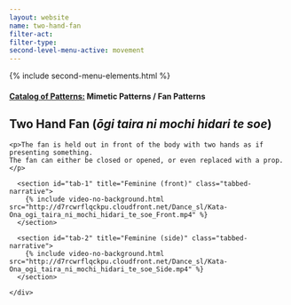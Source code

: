 ```yaml
---
layout: website
name: two-hand-fan
filter-act:
filter-type:
second-level-menu-active: movement
---
```

{% include second-menu-elements.html %}

<main class="page-content">
  <div class="text-container">
    <h4><a href="/movement#catalog">Catalog of Patterns:</a> Mimetic Patterns / Fan Patterns</h4>
    <h2>Two Hand Fan (<em>ōgi taira ni mochi hidari te soe</em>)</h2>

    <p>The fan is held out in front of the body with two hands as if presenting something.
    The fan can either be closed or opened, or even replaced with a prop.</p>

  </div>

<div class="tabs-container">
  <div class="tabs-container__links">
    <div class="wrapper">
      <div id="tabs"></div>
    </div>
  </div>
  <div class="tabs-container__content">
    <div class="wrapper">

      <section id="tab-1" title="Feminine (front)" class="tabbed-narrative">
        {% include video-no-background.html src="http://d7rcwrflqckpu.cloudfront.net/Dance_sl/Kata-Ona_ogi_taira_ni_mochi_hidari_te_soe_Front.mp4" %}
      </section>

      <section id="tab-2" title="Feminine (side)" class="tabbed-narrative">
        {% include video-no-background.html src="http://d7rcwrflqckpu.cloudfront.net/Dance_sl/Kata-Ona_ogi_taira_ni_mochi_hidari_te_soe_Side.mp4" %}
      </section>

    </div>
  </div>
</div>
</main>
